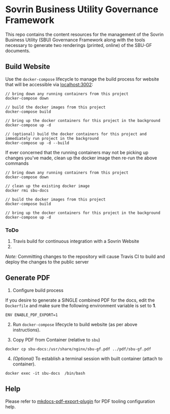 # Sovrin Business Utility Governance Framework

This repo contains the content resources for the management of the Sovrin Business Utility (SBU) Governance Framework along with the tools necessary to generate two renderings (printed, online) of the SBU-GF documents.

## Build Website

Use the ```docker-compose``` lifecycle to manage the build process for website that will be accessible via [localhost:3002](http:/localhost:3002):

```
// bring down any running containers from this project
docker-compose down

// build the docker images from this project
docker-compose build

// bring up the docker containers for this project in the background
docker-compose up -d

// (optional) build the docker containers for this project and immediately run project in the background
docker-compose up -d --build
```

If ever concerned that the running containers may not be picking up changes you've made, clean up the docker image then re-run the above commands
```
// bring down any running containers from this project
docker-compose down

// clean up the existing docker image
docker rmi sbu-docs

// build the docker images from this project
docker-compose build

// bring up the docker containers for this project in the background
docker-compose up -d
```

### ToDo

1. Travis build for continuous integration with a Sovrin Website
2.

*Note:* Committing changes to the repository will cause Travis CI to build and deploy the changes to the public server

## Generate PDF

1. Configure build process

If you desire to generate a SINGLE combined PDF for the docs, edit the ```Dockerfile``` and make sure the following environment variable is set to **1**.

```
ENV ENABLE_PDF_EXPORT=1
```

2.  Run ```docker-compose``` lifecycle to build website (as per above instructions).

3. Copy PDF from Container (relative to ```sbu```)
```
docker cp sbu-docs:/usr/share/nginx/sbu-gf.pdf ../pdf/sbu-gf.pdf
```

4. *(Optional)* To establish a terminal session with built container (attach to container).

```
docker exec -it sbu-docs  /bin/bash
```

## Help
Please refer to [mkdocs-pdf-export-plugin](https://github.com/zhaoterryy/mkdocs-pdf-export-plugin) for PDF tooling configuration help.
